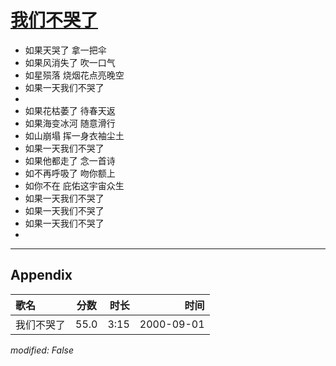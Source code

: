 # [我们不哭了](https://music.163.com/song?id=25870059)

* 如果天哭了    拿一把伞
* 如果风消失了  吹一口气
* 如星殒落  烧烟花点亮晚空
* 如果一天我们不哭了
* 
* 如果花枯萎了  待春天返
* 如果海变冰河  随意滑行
* 如山崩塌  挥一身衣袖尘土
* 如果一天我们不哭了
* 如果他都走了  念一首诗
* 如不再呼吸了  吻你额上
* 如你不在  庇佑这宇宙众生
* 如果一天我们不哭了
* 如果一天我们不哭了
* 如果一天我们不哭了
* 


---

## Appendix

|歌名|分数|时长|时间|
|:---|:---:|---:|---:|
|我们不哭了|55.0|3:15|2000-09-01

*modified: False*